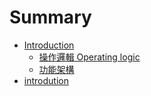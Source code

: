 # Summary

* [Introduction](README.md)
   * [操作邏輯 Operating logic](cao_zuo_luo_ji.md)
   * [功能架構](gong_neng_jia_gou.md)
* [introdution](Introduction.md)

